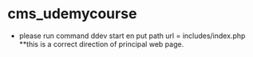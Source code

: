 # cms_udemycourse


+ please run command ddev start en put path url = includes/index.php
**this is a correct direction of principal web page.
